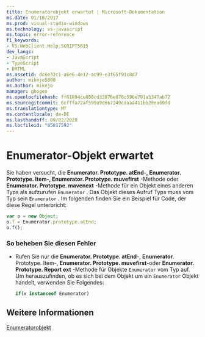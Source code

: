 ```yaml
---
title: Enumeratorobjekt erwartet | Microsoft-Dokumentation
ms.date: 01/18/2017
ms.prod: visual-studio-windows
ms.technology: vs-javascript
ms.topic: error-reference
f1_keywords:
- VS.WebClient.Help.SCRIPT5015
dev_langs:
- JavaScript
- TypeScript
- DHTML
ms.assetid: dc6e32c1-a6e6-4e12-ac99-e3f65f91c8d7
author: mikejo5000
ms.author: mikejo
manager: ghogen
ms.openlocfilehash: ff61894ce808cd33876e876c596e791a3347ab72
ms.sourcegitcommit: 6cfffa72af599a9d667249caaaa411bb28ea69fd
ms.translationtype: MT
ms.contentlocale: de-DE
ms.lasthandoff: 09/02/2020
ms.locfileid: "85817592"
---
```

# <a name="enumerator-object-expected"></a>Enumerator-Objekt erwartet
Sie haben versucht, die **Enumerator. Prototype. atEnd-, Enumerator. Prototype. Item-, Enumerator. Prototype. muvefirst** -Methode oder **Enumerator. Prototype. mavenext** -Methode für ein Objekt eines anderen Typs als aufzurufen `Enumerator` . Das Objekt dieses Aufruf Typs muss vom Typ sein `Enumerator` . Im folgenden finden Sie ein Beispiel für Code, der diese Regel unterbricht:  
  
```JavaScript  
var o = new Object;  
o.f = Enumerator.prototype.atEnd;  
o.f();  
```  
  
### <a name="to-correct-this-error"></a>So beheben Sie diesen Fehler  
  
- Rufen Sie nur die **Enumerator. Prototype. atEnd**-, **Enumerator**. Prototype. Item-, **Enumerator. Prototype. muvefirst**-oder **Enumerator. Prototype. Report ext** -Methode für Objekte `Enumerator` vom Typ auf. Um herauszufinden, ob es sich bei dem Objekt um ein `Enumerator` Objekt handelt, verwenden Sie Folgendes:  
  
    ```js
    if(x instanceof Enumerator)  
    ```  
  
## <a name="see-also"></a>Weitere Informationen  
 [Enumeratorobjekt](../../javascript/reference/enumerator-object-javascript.md)